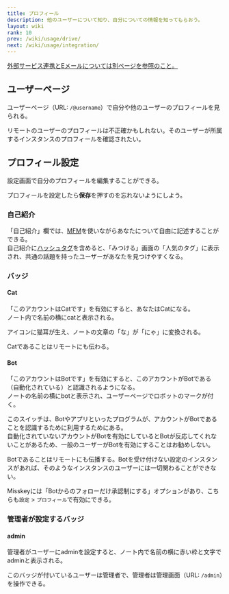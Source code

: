 ```yaml
---
title: プロフィール
description: 他のユーザーについて知り、自分についての情報を知ってもらおう。
layout: wiki
rank: 10
prev: /wiki/usage/drive/
next: /wiki/usage/integration/
---
```

[外部サービス連携とEメールについては別ページを参照のこと。](integration)

## ユーザーページ
ユーザーページ（URL: `/@username`）で自分や他のユーザーのプロフィールを見られる。

リモートのユーザーのプロフィールは不正確かもしれない。そのユーザーが所属するインスタンスのプロフィールを確認されたい。

## プロフィール設定
設定画面で自分のプロフィールを編集することができる。

プロフィールを設定したら**保存**を押すのを忘れないようにしよう。

### 自己紹介
「自己紹介」欄では、[MFM](mfm)を使いながらあなたについて自由に記述することができる。  
自己紹介に[ハッシュタグ](hashtag)を含めると、「みつける」画面の「人気のタグ」に表示され、共通の話題を持ったユーザーがあなたを見つけやすくなる。

### バッジ
#### Cat
「このアカウントはCatです」を有効にすると、あなたはCatになる。  
ノート内で名前の横にcatと表示される。

アイコンに猫耳が生え、ノートの文章の「な」が「にゃ」に変換される。

Catであることはリモートにも伝わる。

#### Bot
「このアカウントはBotです」を有効にすると、このアカウントがBotである（自動化されている）と認識されるようになる。  
ノートの名前の横にbotと表示され、ユーザーページでロボットのマークが付く。

このスイッチは、Botやアプリといったプログラムが、アカウントがBotであることを認識するために利用するためにある。  
自動化されていないアカウントがBotを有効にしているとBotが反応してくれないことがあるため、一般のユーザーがBotを有効にすることはお勧めしない。

Botであることはリモートにも伝播する。Botを受け付けない設定のインスタンスがあれば、そのようなインスタンスのユーザーには一切関わることができない。

Misskeyには「Botからのフォローだけ承認制にする」オプションがあり、こちらも`設定` > `プロフィール`で有効にできる。

### 管理者が設定するバッジ
#### admin
管理者がユーザーにadminを設定すると、ノート内で名前の横に赤い枠と文字でadminと表示される。

このバッジが付いているユーザーは管理者で、管理者は管理画面（URL: `/admin`）を操作できる。
